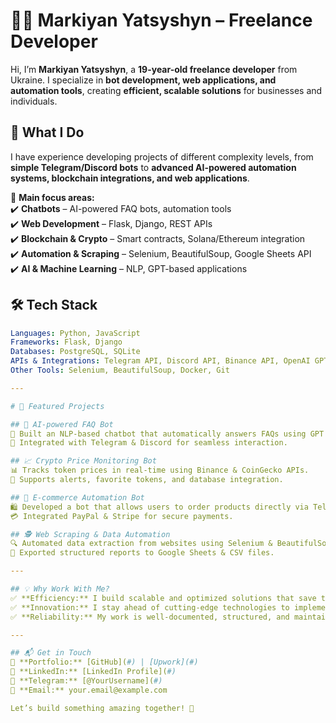 # 👨‍💻 Markiyan Yatsyshyn – Freelance Developer  

Hi, I’m **Markiyan Yatsyshyn**, a **19-year-old freelance developer** from Ukraine. I specialize in **bot development, web applications, and automation tools**, creating **efficient, scalable solutions** for businesses and individuals.  

## 🚀 What I Do  
I have experience developing projects of different complexity levels, from **simple Telegram/Discord bots** to **advanced AI-powered automation systems, blockchain integrations, and web applications**.  

🔹 **Main focus areas:**  
✔️ **Chatbots** – AI-powered FAQ bots, automation tools  
✔️ **Web Development** – Flask, Django, REST APIs  
✔️ **Blockchain & Crypto** – Smart contracts, Solana/Ethereum integration  
✔️ **Automation & Scraping** – Selenium, BeautifulSoup, Google Sheets API  
✔️ **AI & Machine Learning** – NLP, GPT-based applications  

## 🛠️ Tech Stack  
```yaml
Languages: Python, JavaScript  
Frameworks: Flask, Django  
Databases: PostgreSQL, SQLite  
APIs & Integrations: Telegram API, Discord API, Binance API, OpenAI GPT  
Other Tools: Selenium, BeautifulSoup, Docker, Git  

---

# 💼 Featured Projects  

## 🤖 AI-powered FAQ Bot  
📝 Built an NLP-based chatbot that automatically answers FAQs using GPT & spaCy.  
🔗 Integrated with Telegram & Discord for seamless interaction.  

## 📈 Crypto Price Monitoring Bot  
📊 Tracks token prices in real-time using Binance & CoinGecko APIs.  
📢 Supports alerts, favorite tokens, and database integration.  

## 🛒 E-commerce Automation Bot  
🛍️ Developed a bot that allows users to order products directly via Telegram.  
💳 Integrated PayPal & Stripe for secure payments.  

## 🕵️ Web Scraping & Data Automation  
🔍 Automated data extraction from websites using Selenium & BeautifulSoup.  
📄 Exported structured reports to Google Sheets & CSV files.  

---

## 💡 Why Work With Me?  
✅ **Efficiency:** I build scalable and optimized solutions that save time and enhance productivity.  
✅ **Innovation:** I stay ahead of cutting-edge technologies to implement the best solutions.  
✅ **Reliability:** My work is well-documented, structured, and maintainable.  

---

## 📬 Get in Touch  
📂 **Portfolio:** [GitHub](#) | [Upwork](#)  
💼 **LinkedIn:** [LinkedIn Profile](#)  
💬 **Telegram:** [@YourUsername](#)  
📧 **Email:** your.email@example.com  

Let’s build something amazing together! 🚀  
